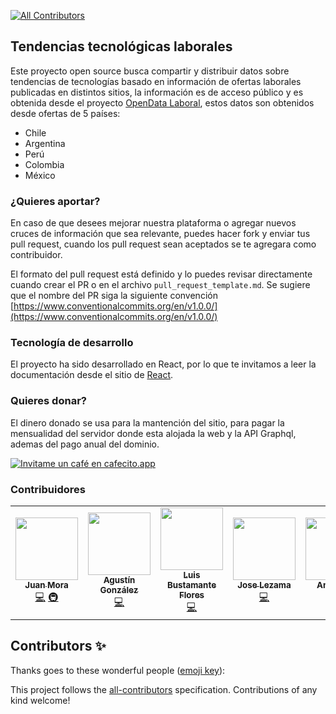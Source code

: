 
[![All Contributors](https://img.shields.io/badge/all_contributors-5-orange.svg?style=flat-square)](#contributors)
## Tendencias tecnológicas laborales

Este proyecto open source busca compartir y distribuir datos sobre tendencias de tecnologías basado en información de ofertas laborales publicadas en distintos sitios, la información es de acceso público y es obtenida desde el proyecto [OpenData Laboral](https://github.com/raicerk/GraphQL-Laboral), estos datos son obtenidos desde ofertas de 5 países:

* Chile
* Argentina
* Perú
* Colombia
* México

### ¿Quieres aportar?

En caso de que desees mejorar nuestra plataforma o agregar nuevos cruces de información que sea relevante, puedes hacer fork y enviar tus pull request, cuando los pull request sean aceptados se te agregara como contribuidor.

El formato del pull request está definido y lo puedes revisar directamente cuando crear el PR o en el archivo `pull_request_template.md`. Se sugiere que el nombre del PR siga la siguiente convención [https://www.conventionalcommits.org/en/v1.0.0/](https://www.conventionalcommits.org/en/v1.0.0/)

### Tecnología de desarrollo

El proyecto ha sido desarrollado en React, por lo que te invitamos a leer la documentación desde el sitio de [React](https://es.reactjs.org/).

### Quieres donar?
El dinero donado se usa para la mantención del sitio, para pagar la mensualidad del servidor donde esta alojada la web y la API Graphql, ademas del pago anual del dominio.

[![Invitame un café en cafecito.app](https://cdn.cafecito.app/imgs/buttons/button_1.svg)](https://cafecito.app/raicerk)

### Contribuidores


<!-- ALL-CONTRIBUTORS-LIST:START - Do not remove or modify this section -->
<!-- prettier-ignore-start -->
<!-- markdownlint-disable -->
<table>
  <tr>
    <td align="center"><a href="https://cl.linkedin.com/in/juanvalentinmoraruiz"><img src="https://avatars0.githubusercontent.com/u/4575267?v=4" width="100px;" alt=""/><br /><sub><b>Juan Mora</b></sub></a><br /><a href="https://github.com/raicerk/Chart-Tech-Trends/commits?author=raicerk" title="Code">💻</a> <a href="#infra-raicerk" title="Infrastructure (Hosting, Build-Tools, etc)">🚇</a></td>
    <td align="center"><a href="https://github.com/agonzalezmurua"><img src="https://avatars0.githubusercontent.com/u/8430727?v=4" width="100px;" alt=""/><br /><sub><b>Agustín González</b></sub></a><br /><a href="https://github.com/raicerk/Chart-Tech-Trends/commits?author=agonzalezmurua" title="Code">💻</a></td>
    <td align="center"><a href="https://github.com/luchosrock"><img src="https://avatars0.githubusercontent.com/u/3098421?v=4" width="100px;" alt=""/><br /><sub><b>Luis Bustamante Flores</b></sub></a><br /><a href="https://github.com/raicerk/Chart-Tech-Trends/commits?author=luchosrock" title="Code">💻</a></td>
    <td align="center"><a href="http://joseglego.io/"><img src="https://avatars1.githubusercontent.com/u/238259?v=4" width="100px;" alt=""/><br /><sub><b>Jose Lezama</b></sub></a><br /><a href="https://github.com/raicerk/Chart-Tech-Trends/commits?author=joseglego" title="Code">💻</a></td>
    <td align="center"><a href="https://github.com/noandersonls"><img src="https://avatars0.githubusercontent.com/u/28235226?v=4" width="100px;" alt=""/><br /><sub><b>Anderson</b></sub></a><br /><a href="https://github.com/raicerk/Chart-Tech-Trends/commits?author=noandersonls" title="Code">💻</a></td>
    <td align="center"><a href="https://github.com/angelopez10"><img src="https://avatars2.githubusercontent.com/u/46408859?v=4" width="100px;" alt=""/><br /><sub><b>Angel López</b></sub></a><br /><a href="https://github.com/raicerk/Chart-Tech-Trends/commits?author=angelopez10" title="Code">💻</a></td>
  </tr>
</table>

<!-- markdownlint-enable -->
<!-- prettier-ignore-end -->
<!-- ALL-CONTRIBUTORS-LIST:END -->
## Contributors ✨

Thanks goes to these wonderful people ([emoji key](https://allcontributors.org/docs/en/emoji-key)):

<!-- ALL-CONTRIBUTORS-LIST:START - Do not remove or modify this section -->
<!-- prettier-ignore -->
<!-- ALL-CONTRIBUTORS-LIST:END -->

This project follows the [all-contributors](https://github.com/all-contributors/all-contributors) specification. Contributions of any kind welcome!
